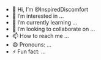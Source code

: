 - 👋 Hi, I’m @InspiredDiscomfort
- 👀 I’m interested in ...
- 🌱 I’m currently learning ...
- 💞️ I’m looking to collaborate on ...
- 📫 How to reach me ...
- 😄 Pronouns: ...
- ⚡ Fun fact: ...

<!---
InspiredDiscomfort/InspiredDiscomfort is a ✨ special ✨ repository because its `README.md` (this file) appears on your GitHub profile.
You can click the Preview link to take a look at your changes.
--->
